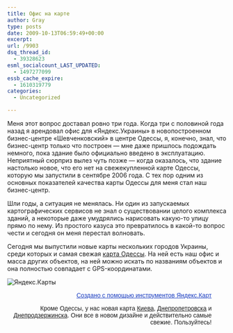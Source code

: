 ```yaml
---
title: Офис на карте
author: Gray
type: posts
date: 2009-10-13T06:59:49+00:00
excerpt:
url: /9903
dsq_thread_id:
  - 39328623
esml_socialcount_LAST_UPDATED:
  - 1497277099
essb_cache_expire:
  - 1610319779
categories:
  - Uncategorized

---
```








Меня этот вопрос доставал ровно три года. Когда три с половиной года назад я арендовал офис для &#171;Яндекс.Украины&#187; в новопостроенном бизнес-центре &#171;Шевченковский&#187; в центре Одессы, я, конечно, знал, что бизнес-центр только что построен &#8212; мне даже пришлось подождать немного, пока здание было официально введено в эксплуатацию. Неприятный сюрприз вылез чуть позже &#8212; когда оказалось, что здание настолько новое, что его нет на свежекупленной карте Одессы, которую мы запустили в сентябре 2006 года. С тех пор одним из основных показателей качества карты Одессы для меня стал наш бизнес-центр.

Шли годы, а ситуация не менялась. Ни один из запускаемых картографических сервисов не знал о существовании целого комплекса зданий, а некоторые даже умудрялись нарисовать какую-то улицу прямо по нему. Из простого казуса это превратилось в какой-то вопрос чести и сегодня он меня перестал волновать.

Сегодня мы выпустили новые карты нескольких городов Украины, среди которых и самая свежая <a href="http://maps.yandex.ru/?ll=30.722266%2C46.448658&spn=0.438773%2C0.214765&l=map%2Ctrf" target="_blank">карта Одессы</a>. На ней есть наш офис и масса других объектов, на ней можно искать по названиям объектов и она полностью совпадает с GPS-координатами.

<!-- Это нужно вставить там, где нужно отобразить карту (начало) -->

  
![Яндекс.Карты][1] 

<div style="width:470px;text-align:right;font-family:Arial">
  <a href="http://api.yandex.ru/maps/tools/constructor/" style="color:#1A3DC1">Создано с помощью инструментов Яндекс.Карт</a>


<!-- Это нужно вставить там, где нужно отобразить карту (конец) -->

Кроме Одессы, у нас новая карта <a href="http://maps.yandex.ru/?text=%D0%A3%D0%BA%D1%80%D0%B0%D0%B8%D0%BD%D0%B0%2C%20%D0%9A%D0%B8%D0%B5%D0%B2&sll=30.454415%2C50.420595&sspn=0.246156%2C0.216164&ll=30.512096%2C50.431997&spn=0.438764%2C0.198461&l=map%2Ctrf" target="_blank">Киева</a>, <a href="http://maps.yandex.ru/?text=%D0%A3%D0%BA%D1%80%D0%B0%D0%B8%D0%BD%D0%B0%2C%20%D0%94%D0%BD%D0%B5%D0%BF%D1%80%D0%BE%D0%BF%D0%B5%D1%82%D1%80%D0%BE%D0%B2%D1%81%D0%BA&sll=34.958559%2C48.439003&sspn=0.290462%2C0.106312&ll=35.088339%2C48.462757&spn=0.438764%2C0.206644&l=map%2Ctrf" target="_blank">Днепропетровска</a> и <a href="http://maps.yandex.ru/?text=%D0%A3%D0%BA%D1%80%D0%B0%D0%B8%D0%BD%D0%B0%2C%20%D0%94%D0%BD%D0%B5%D0%BF%D1%80%D0%BE%D0%B4%D0%B7%D0%B5%D1%80%D0%B6%D0%B8%D0%BD%D1%81%D0%BA&sll=34.59793%2C48.49988&sspn=0.237677%2C0.084906&l=map%2Ctrf" target="_blank">Днепродзержинска</a>. Они все в новом дизайне и действительно самые свежие. Пользуйтесь!

 [1]: http://static-maps.yandex.ru/1.x/?ll=30.748182,46.459858&z=16&l=map&size=470,450&pt=30.749188,46.459728,pmlbm&wizard=constructor&key=AEIy1EoBAAAADFWVWgIBuy492NwFmtBwrAooSWsc_8q6xaEAAAAAAAAAAACSZfnIDFX7ixrgm8Euar91UBnlrg==